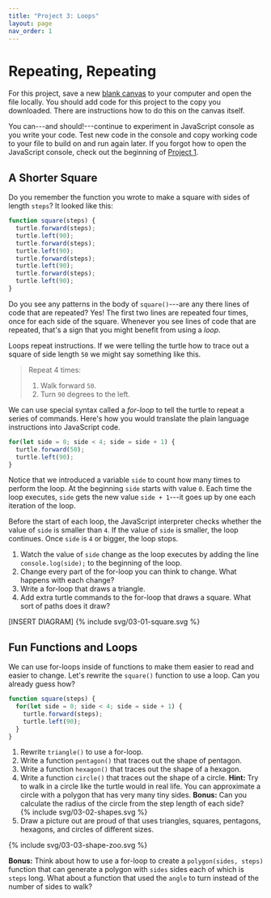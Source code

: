 ```yaml
---
title: "Project 3: Loops"
layout: page
nav_order: 1
---
```


# Repeating, Repeating

For this project, save a new [blank canvas](blank-canvas) to your computer and open the file locally. You should add code for this project to the copy you downloaded. There are instructions how to do this on the canvas itself.

You can---and should!---continue to experiment in JavaScript console as you write your code. Test new code in the console and copy working code to your file to build on and run again later. If you forgot how to open the JavaScript console, check out the beginning of [Project 1](01-turtle-time).

## A Shorter Square

Do you remember the function you wrote to make a square with sides of length `steps`? It looked like this:

```js
function square(steps) {
  turtle.forward(steps);
  turtle.left(90);
  turtle.forward(steps);
  turtle.left(90);
  turtle.forward(steps);
  turtle.left(90);
  turtle.forward(steps);
  turtle.left(90);
}
```

Do you see any patterns in the body of `square()`---are any there lines of code that are repeated? Yes! The first two lines are repeated four times, once for each side of the square. Whenever you see lines of code that are repeated, that's a sign that you might benefit from using a *loop*.

Loops repeat instructions. If we were telling the turtle how to trace out a square of side length `50` we might say something like this.

> Repeat 4 times:
> 1. Walk forward `50`.
> 2. Turn `90` degrees to the left.

We can use special syntax called a *for-loop* to tell the turtle to repeat a series of commands. Here's how you would translate the plain language instructions into JavaScript code.

```js
for(let side = 0; side < 4; side = side + 1) {
  turtle.forward(50);
  turtle.left(90);
}
```

Notice that we introduced a variable `side` to count how many times to perform the loop. At the beginning `side` starts with value `0`. Each time the loop executes, `side` gets the new value `side + 1`---it goes up by one each iteration of the loop.

Before the start of each loop, the JavaScript interpreter checks whether the value of `side` is smaller than `4`. If the value of `side` is smaller, the loop continues. Once `side` is `4` or bigger, the loop stops.

1. Watch the value of `side` change as the loop executes by adding the line `console.log(side);` to the beginning of the loop.
2. Change every part of the for-loop you can think to change. What happens with each change?
3. Write a for-loop that draws a triangle.
4. Add extra turtle commands to the for-loop that draws a square. What sort of paths does it draw?

[INSERT DIAGRAM]
{% include svg/03-01-square.svg %}

## Fun Functions and Loops

We can use for-loops inside of functions to make them easier to read and easier to change. Let's rewrite the `square()` function to use a loop. Can you already guess how?

```js
function square(steps) {
  for(let side = 0; side < 4; side = side + 1) {
    turtle.forward(steps);
    turtle.left(90);
  }
}
```

1. Rewrite `triangle()` to use a for-loop.
2. Write a function `pentagon()` that traces out the shape of pentagon.
3. Write a function `hexagon()` that traces out the shape of a hexagon.
4. Write a function `circle()` that traces out the shape of a circle. **Hint:** Try to walk in a circle like the turtle would in real life. You can approximate a circle with a polygon that has very many tiny sides.
**Bonus:** Can you calculate the radius of the circle from the step length of each side?  
{% include svg/03-02-shapes.svg %}
5. Draw a picture out are proud of that uses triangles, squares, pentagons, hexagons, and circles of different sizes.

{% include svg/03-03-shape-zoo.svg %}

**Bonus:** Think about how to use a for-loop to create a `polygon(sides, steps)` function that can generate a polygon with `sides` sides each of which is `steps` long. What about a function that used the `angle` to turn instead of the number of sides to walk?
